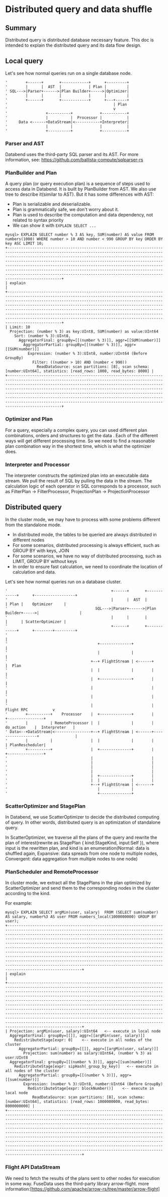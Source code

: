 # Distributed query and data shuffle

## Summary

Distributed query is distributed database necessary feature.
This doc is intended to explain the distributed query and its data flow design.

## Local query

Let's see how normal queries run on a single database node.

``` text
'        +------+       +------------+      +---------+
'        |      |  AST  |            | Plan |         |
' SQL--->|Parser+------>|Plan Builder+----->|Optimizer|
'        |      |       |            |      |         |
'        +------+       +------------+      +---+-----+
'                                               | Plan
'                                               v
'                 +----------+            +-----------+
'                 |          |  Processor |           |
'     Data <------+DataStream|<-----------+Interpreter|
'                 |          |            |           |
'                 +----------+            +-----------+
```

### Parser and AST

Databend uses the third-party SQL parser and its AST.
For more information, see: https://github.com/ballista-compute/sqlparser-rs

### PlanBuilder and Plan

A query plan (or query execution plan) is a sequence of steps used to access data in Databend. It is built by PlanBuilder from AST. We also use tree to describe it(similar to AST). But it has some differences with AST:

- Plan is serializable and deserializable.
- Plan is grammatically safe, we don't worry about it.
- Plan is used to describe the computation and data dependency, not related to syntax priority
- We can show it with `EXPLAIN SELECT ...`

``` text
mysql> EXPLAIN SELECT number % 3 AS key, SUM(number) AS value FROM numbers(1000) WHERE number > 10 AND number < 990 GROUP BY key ORDER BY key ASC LIMIT 10;
+----------------------------------------------------------------------------------------------------------------------------------------------------------------------------------------------------------------------------------------------------------------------------------------------------------------------------------------------------------------------------------------------------------------------------------------------------------------------------------------------------------------------------------+
| explain                                                                                                                                                                                                                                                                                                                                                                                                                                                                                                                          |
+----------------------------------------------------------------------------------------------------------------------------------------------------------------------------------------------------------------------------------------------------------------------------------------------------------------------------------------------------------------------------------------------------------------------------------------------------------------------------------------------------------------------------------+
| Limit: 10
  Projection: (number % 3) as key:UInt8, SUM(number) as value:UInt64
    Sort: (number % 3):UInt8,
      AggregatorFinal: groupBy=[[(number % 3)]], aggr=[[SUM(number)]]
        AggregatorPartial: groupBy=[[(number % 3)]], aggr=[[SUM(number)]]
          Expression: (number % 3):UInt8, number:UInt64 (Before GroupBy)
            Filter: ((number > 10) AND (number < 990))
              ReadDataSource: scan partitions: [8], scan schema: [number:UInt64], statistics: [read_rows: 1000, read_bytes: 8000] |
+----------------------------------------------------------------------------------------------------------------------------------------------------------------------------------------------------------------------------------------------------------------------------------------------------------------------------------------------------------------------------------------------------------------------------------------------------------------------------------------------------------------------------------+
```

### Optimizer and Plan

For a query, especially a complex query, you can used different plan combinations, orders and structures to get the data . Each of the different ways will get different processing time. So we need to find a reasonable plan combination way in the shortest time, which is what the optimizer does.

### Interpreter and Processor

The interpreter constructs the optimized plan into an executable data stream. We pull the result of SQL by pulling the data in the stream. The calculation logic of each operator in SQL corresponds to a processor, such as FilterPlan -> FilterProcessor, ProjectionPlan -> ProjectionProcessor


## Distributed query

In the cluster mode, we may have to process with some problems different from the standalone mode.

- In distributed mode, the tables to be queried are always distributed in different nodes
- For some scenarios, distributed processing is always efficient, such as GROUP BY with keys, JOIN
- For some scenarios, we have no way of distributed processing, such as LIMIT, GROUP BY without keys
- In order to ensure fast calculation, we need to coordinate the location of calculation and data.

Let's see how normal queries run on a database cluster.

```text
'                                              +------+       +------------+      +------------------+
'                                              |      |  AST  |            | Plan |    Optimizer     |
'                                       SQL--->|Parser+------>|Plan Builder+----->|                  |
'                                              |      |       |            |      | ScatterOptimizer |
'                                              +------+       +------------+      +--------+---------+
'                                                                                          |
'                                        +--------------+                                  |
'                                        |              |                                  |
'                                     +--+ FlightStream | <------+                         |  Plan
'                                     |  |              |        |                         |
'                                     |  +--------------+        |                         |
'                                     |                          |                         |
'                                     |                          |                         |
'                                     |                          |    Flight RPC           v
'        +----------+    Processor    |  +--------------+        |                  +----------------+
'        |          | RemoteProcessor |  |              |        |     do_action    |  Interpreter   |
' Data<--+DataStream|<----------------+--+ FlightStream | <------+------------------+                |
'        |          |                 |  |              |        |                  | PlanRescheduler|
'        +----------+                 |  +--------------+        |                  +----------------+
'                                     |                          |
'                                     |                          |
'                                     |                          |
'                                     |                          |
'                                     |  +--------------+        |
'                                     |  |              |        |
'                                     +--+ FlightStream | <------+
'                                        |              |
'                                        +--------------+
```

### ScatterOptimizer and StagePlan

In Databend, we use ScatterOptimizer to decide the distributed computing of query. In other words, distributed query is an optimization of standalone query.

In ScatterOptimizer, we traverse all the plans of the query and rewrite the plan of interest(rewrite as StagePlan { kind:StageKind, input:Self }), where input is the rewritten plan, and kind is an enumeration(Normal: data is shuffled again, Expansive: data spreads from one node to multiple nodes, Convergent: data aggregation from multiple nodes to one node)

### PlanScheduler and RemoteProcessor

In cluster mode, we extract all the StagePlans in the plan optimized by ScatterOptimizer and send them to the corresponding nodes in the cluster according to the kind.

For example:
```text
mysql> EXPLAIN SELECT argMin(user, salary)  FROM (SELECT sum(number) AS salary, number%3 AS user FROM numbers_local(1000000000) GROUP BY user);
+-------------------------------------------------------------------------------------------------------------------------------------------------------------------------------------------------------------------------------------------------------------------------------------------------------------------------------------------------------------------------------------------------------------------------------------------------------------------------------------------------------------------------------------------------------------------------------------------------------------------------------------------------------------------------------------------------------------------------------------------------------------+
| explain                                                                                                                                                                                                                                                                                                                                                                                                                                                                                                                                                                                                                                                                                                                                                     |
+-------------------------------------------------------------------------------------------------------------------------------------------------------------------------------------------------------------------------------------------------------------------------------------------------------------------------------------------------------------------------------------------------------------------------------------------------------------------------------------------------------------------------------------------------------------------------------------------------------------------------------------------------------------------------------------------------------------------------------------------------------------+
| Projection: argMin(user, salary):UInt64   <-- execute in local node
  AggregatorFinal: groupBy=[[]], aggr=[[argMin(user, salary)]]
    RedistributeStage[expr: 0]    <-- execute in all nodes of the cluster
      AggregatorPartial: groupBy=[[]], aggr=[[argMin(user, salary)]]
        Projection: sum(number) as salary:UInt64, (number % 3) as user:UInt8
  AggregatorFinal: groupBy=[[(number % 3)]], aggr=[[sum(number)]]
    RedistributeStage[expr: sipHash(_group_by_key)]   <-- execute in all nodes of the cluster
      AggregatorPartial: groupBy=[[(number % 3)]], aggr=[[sum(number)]]
        Expression: (number % 3):UInt8, number:UInt64 (Before GroupBy)
          RedistributeStage[expr: blockNumber()]    <-- execute in local node
            ReadDataSource: scan partitions: [8], scan schema: [number:UInt64], statistics: [read_rows: 1000000000, read_bytes: 8000000000] |
+-------------------------------------------------------------------------------------------------------------------------------------------------------------------------------------------------------------------------------------------------------------------------------------------------------------------------------------------------------------------------------------------------------------------------------------------------------------------------------------------------------------------------------------------------------------------------------------------------------------------------------------------------------------------------------------------------------------------------------------------------------------+
```

### Flight API DataStream
We need to fetch the results of the plans sent to other nodes for execution in some way. FuseData uses the third-party library arrow-flight. more information:[https://github.com/apache/arrow-rs/tree/master/arrow-flight]
